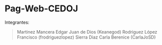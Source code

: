 # Pag-Web-CEDOJ
Integrantes:
> Martinez Mancera Edgar Juan de Dios (Keanegod) 
> Rodriguez López Francisco (frodriguezlopez)
> Sierra Diaz Carla Berenice (CarlaJoSD)
